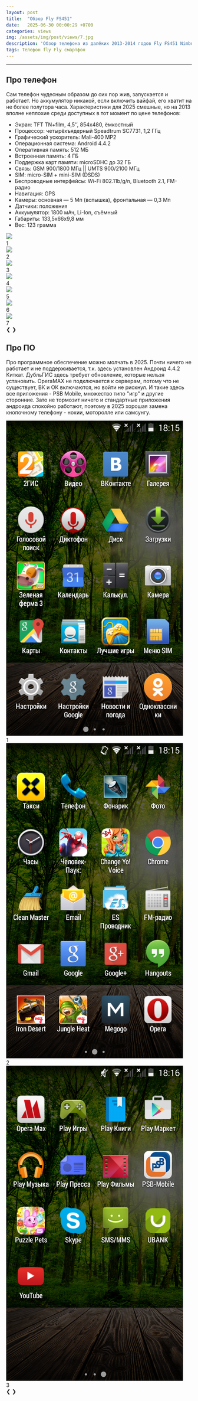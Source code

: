 ```yaml
---
layout: post
title:  "Обзор Fly FS451"
date:   2025-06-30 00:00:29 +0700
categories: views
img: /assets/img/post/views/7.jpg
description: 'Обзор телефона из далёких 2013-2014 годов Fly FS451 Nimbus 1 в 2025 году. Жив ли он?' 
tags: Телефон fly Fly смартфон
---
```

<script>
var slideIndex = [1,1];
var slideId = ["gal1","gal2"];
</script>
<hr>
<h2 id="d1">Про телефон</h2>
<p>Сам телефон чудесным образом до сих пор жив, запускается и работает. Но аккумулятор никакой, если включить вайфай, его хватит на не более полутора часа. Характеристики для 2025 смешные, но на 2013 вполне неплохие среди доступных в тот момент по цене телефонов:<br>
<ul>
    <li>Экран: TFT TN+film, 4,5’’, 854x480, ёмкостный</li>
    <li>Процессор: четырёхъядерный Speadtrum SC7731, 1,2 ГГц</li>
    <li>Графический ускоритель: Mali-400 MP2</li>
    <li>Операционная система: Android 4.4.2</li>
    <li>Оперативная память: 512 МБ</li>
    <li>Встроенная память: 4 ГБ</li>
    <li>Поддержка карт памяти: microSDHC до 32 ГБ</li>
    <li>Связь: GSM 900/1800 МГц || UMTS 900/2100 МГц</li>
    <li>SIM: micro-SIM + mini-SIM (DSDS)</li>
    <li>Беспроводные интерфейсы: Wi-Fi 802.11b/g/n, Bluetooth 2.1, FM-радио</li>
    <li>Навигация: GPS</li>
    <li>Камеры: основная — 5 Мп (вспышка), фронтальная — 0,3 Мп</li>
    <li>Датчики: положения</li>
    <li>Аккумулятор: 1800 мАч, Li-Ion, съёмный</li>
    <li>Габариты: 133,5x66x9,8 мм</li>
    <li>Вес: 123 грамма</li>
</ul>
</p>
<div class="slideshow-container">
  <div class="gal1" id="gb">
    <img src="/assets/img/post/views/1.jpg">
    <div class="numbertext">1</div>
  </div>
  <div class="gal1" id="gb">
    <img src="/assets/img/post/views/2.jpg">  
    <div class="numbertext">2</div>
  </div>
  <div class="gal1" id="gb">
    <img src="/assets/img/post/views/3.jpg">
    <div class="numbertext">3</div>
  </div>
  <div class="gal1" id="gb">
    <img src="/assets/img/post/views/4.jpg">  
    <div class="numbertext">4</div>
  </div>
    <div class="gal1" id="gb">
    <img src="/assets/img/post/views/5.jpg">
    <div class="numbertext">5</div>
  </div>
  <div class="gal1" id="gb">
    <img src="/assets/img/post/views/6.jpg">  
    <div class="numbertext">6</div>
  </div>
    <div class="gal1" id="gb">
    <img src="/assets/img/post/views/7.jpg">
    <div class="numbertext">7</div>
  </div>
  <a class="prev" style="text-decoration:none" onclick="plusSlides(-1, 0)">❮</a>
  <a class="nextb" style="text-decoration:none" onclick="plusSlides(1, 0)">❯</a>
</div>
<h2 id="d4">Про ПО</h2>
<p>Про программное обеспечение можно молчать в 2025. Почти ничего не работает и не поддерживается, т.к. здесь установлен Андроид 4.4.2 Киткат. ДубльГИС здесь требует обновление, которые нельзя установить. OperaMAX не подключается к серверам, потому что не существует, ВК и ОК включаются, но войти не рискнул. И такие здесь все приложения - PSB Mobile, множество типо "игр" и другие сторонние. Зато не тормозит ничего и стандартные приложения андроида спокойно работают, поэтому в 2025 хорошая замена кнопочному телефону - нокии, моторолле или самсунгу.
</p>
<div class="slideshow-container">
  <div class="gal2" id="gb">
    <img src="/assets/img/post/views/1.png">  
    <div class="numbertext">1</div>
  </div>
  <div class="gal2" id="gb">
    <img src="/assets/img/post/views/2.png">  
    <div class="numbertext">2</div>
  </div>
  <div class="gal2" id="gb">
    <img src="/assets/img/post/views/3.png"> 
    <div class="numbertext">3</div>
  </div>
  <a class="prev" style="text-decoration:none" onclick="plusSlides(-1, 1)">❮</a>
  <a class="nextb" style="text-decoration:none" onclick="plusSlides(1, 1)">❯</a>
</div> 
